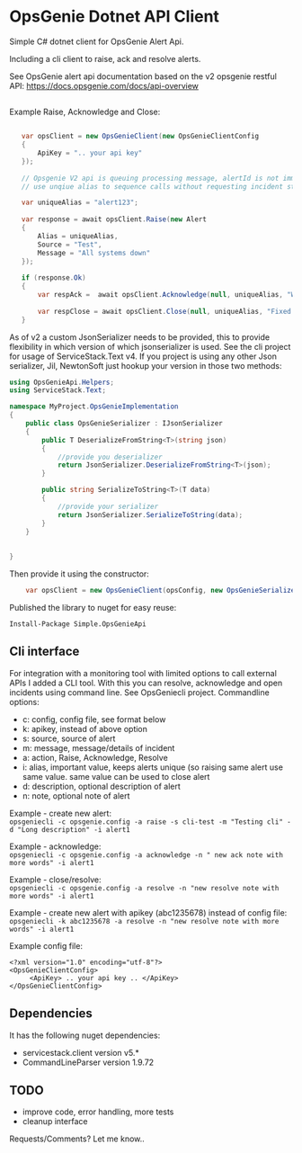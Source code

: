 # OpsGenie Dotnet API Client
  
Simple C# dotnet client for OpsGenie Alert Api.
  
Including a cli client to raise, ack and resolve alerts. 
  
See OpsGenie alert api documentation based on the v2 opsgenie restful API:
https://docs.opsgenie.com/docs/api-overview
  
 
## 
  
 Example Raise, Acknowledge and Close:
 ```csharp
 
    var opsClient = new OpsGenieClient(new OpsGenieClientConfig
	{
	    ApiKey = ".. your api key"
	});
	
	// Opsgenie V2 api is queuing processing message, alertId is not immidiatly returned
	// use unqiue alias to sequence calls without requesting incident status and retrieve alertId

	var uniqueAlias = "alert123";
	
	var response = await opsClient.Raise(new Alert 
	{
	    Alias = uniqueAlias, 
	    Source = "Test", 
	    Message = "All systems down"
	});
	
	if (response.Ok)
	{
	    var respAck =  await opsClient.Acknowledge(null, uniqueAlias, "Working on it!");
	
	    var respClose = await opsClient.Close(null, uniqueAlias, "Fixed by ..");
	}
 
 ```
 
As of v2 a custom JsonSerializer needs to be provided, this to provide flexibility in which version of which jsonserializer is used. See the cli project for usage of ServiceStack.Text v4. If you project is using any other Json serializer, Jil, NewtonSoft just hookup your version in those two methods:  
```csharp
using OpsGenieApi.Helpers;
using ServiceStack.Text;

namespace MyProject.OpsGenieImplementation
{
    public class OpsGenieSerializer : IJsonSerializer
    {
        public T DeserializeFromString<T>(string json)
        {
            //provide you deserializer
            return JsonSerializer.DeserializeFromString<T>(json);
        }

        public string SerializeToString<T>(T data)
        {
            //provide your serializer
            return JsonSerializer.SerializeToString(data);
        }
    }
    
    
}
```
Then provide it using the constructor:
```csharp
	var opsClient = new OpsGenieClient(opsConfig, new OpsGenieSerializer());
```


 
 Published the library to nuget for easy reuse:
```
Install-Package Simple.OpsGenieApi
``` 
  
## Cli interface

For integration with a monitoring tool with limited options to call external APIs I added a CLI tool. 
With this you can resolve, acknowledge and open incidents using command line. 
See OpsGeniecli project. Commandline options:  
 - c: config, config file, see format below
 - k: apikey, instead of above option
 - s: source, source of alert
 - m: message, message/details of incident
 - a: action, Raise, Acknowledge, Resolve
 - i: alias, important value, keeps alerts unique (so raising same alert use same value. same value can be used to close alert
 - d: description, optional description of alert
 - n: note, optional note of alert
  
Example - create new alert:  
`opsgeniecli -c opsgenie.config -a raise -s cli-test -m "Testing cli" -d "Long description" -i alert1 `
  
Example - acknowledge:  
`opsgeniecli -c opsgenie.config -a acknowledge -n " new ack note with more words" -i alert1 `
  
Example - close/resolve:  
`opsgeniecli -c opsgenie.config -a resolve -n "new resolve note with more words" -i alert1`
  
Example -  create new alert with apikey (abc1235678) instead of config file:  
`opsgeniecli -k abc1235678 -a resolve -n "new resolve note with more words" -i alert1`
  

Example config file:
```
<?xml version="1.0" encoding="utf-8"?>
<OpsGenieClientConfig>
	 <ApiKey> .. your api key .. </ApiKey>	
</OpsGenieClientConfig>

```


## Dependencies

It has the following nuget dependencies:

- servicestack.client version v5.*
- CommandLineParser  version 1.9.72 
  

## TODO

- improve code, error handling, more tests
- cleanup interface 

Requests/Comments? Let me know..
